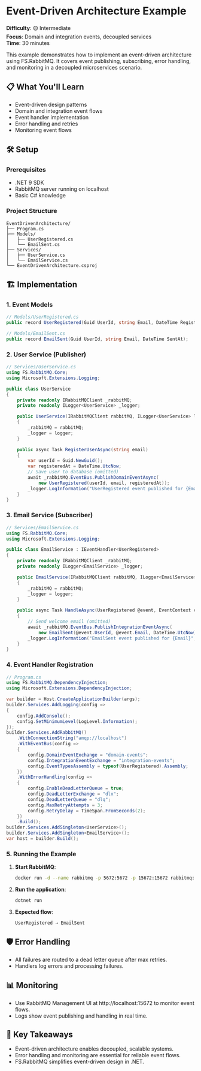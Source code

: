 # Event-Driven Architecture Example

**Difficulty**: 🟡 Intermediate  
**Focus**: Domain and integration events, decoupled services  
**Time**: 30 minutes

This example demonstrates how to implement an event-driven architecture using FS.RabbitMQ. It covers event publishing, subscribing, error handling, and monitoring in a decoupled microservices scenario.

## 📋 What You'll Learn
- Event-driven design patterns
- Domain and integration event flows
- Event handler implementation
- Error handling and retries
- Monitoring event flows

## 🛠️ Setup

### Prerequisites
- .NET 9 SDK
- RabbitMQ server running on localhost
- Basic C# knowledge

### Project Structure
```
EventDrivenArchitecture/
├── Program.cs
├── Models/
│   ├── UserRegistered.cs
│   └── EmailSent.cs
├── Services/
│   ├── UserService.cs
│   └── EmailService.cs
└── EventDrivenArchitecture.csproj
```

## 🏗️ Implementation

### 1. Event Models

```csharp
// Models/UserRegistered.cs
public record UserRegistered(Guid UserId, string Email, DateTime RegisteredAt);

// Models/EmailSent.cs
public record EmailSent(Guid UserId, string Email, DateTime SentAt);
```

### 2. User Service (Publisher)

```csharp
// Services/UserService.cs
using FS.RabbitMQ.Core;
using Microsoft.Extensions.Logging;

public class UserService
{
    private readonly IRabbitMQClient _rabbitMQ;
    private readonly ILogger<UserService> _logger;

    public UserService(IRabbitMQClient rabbitMQ, ILogger<UserService> logger)
    {
        _rabbitMQ = rabbitMQ;
        _logger = logger;
    }

    public async Task RegisterUserAsync(string email)
    {
        var userId = Guid.NewGuid();
        var registeredAt = DateTime.UtcNow;
        // Save user to database (omitted)
        await _rabbitMQ.EventBus.PublishDomainEventAsync(
            new UserRegistered(userId, email, registeredAt));
        _logger.LogInformation("UserRegistered event published for {Email}", email);
    }
}
```

### 3. Email Service (Subscriber)

```csharp
// Services/EmailService.cs
using FS.RabbitMQ.Core;
using Microsoft.Extensions.Logging;

public class EmailService : IEventHandler<UserRegistered>
{
    private readonly IRabbitMQClient _rabbitMQ;
    private readonly ILogger<EmailService> _logger;

    public EmailService(IRabbitMQClient rabbitMQ, ILogger<EmailService> logger)
    {
        _rabbitMQ = rabbitMQ;
        _logger = logger;
    }

    public async Task HandleAsync(UserRegistered @event, EventContext context)
    {
        // Send welcome email (omitted)
        await _rabbitMQ.EventBus.PublishIntegrationEventAsync(
            new EmailSent(@event.UserId, @event.Email, DateTime.UtcNow));
        _logger.LogInformation("EmailSent event published for {Email}", @event.Email);
    }
}
```

### 4. Event Handler Registration

```csharp
// Program.cs
using FS.RabbitMQ.DependencyInjection;
using Microsoft.Extensions.DependencyInjection;

var builder = Host.CreateApplicationBuilder(args);
builder.Services.AddLogging(config =>
{
    config.AddConsole();
    config.SetMinimumLevel(LogLevel.Information);
});
builder.Services.AddRabbitMQ()
    .WithConnectionString("amqp://localhost")
    .WithEventBus(config =>
    {
        config.DomainEventExchange = "domain-events";
        config.IntegrationEventExchange = "integration-events";
        config.EventTypesAssembly = typeof(UserRegistered).Assembly;
    })
    .WithErrorHandling(config =>
    {
        config.EnableDeadLetterQueue = true;
        config.DeadLetterExchange = "dlx";
        config.DeadLetterQueue = "dlq";
        config.MaxRetryAttempts = 3;
        config.RetryDelay = TimeSpan.FromSeconds(2);
    })
    .Build();
builder.Services.AddSingleton<UserService>();
builder.Services.AddSingleton<EmailService>();
var host = builder.Build();
```

### 5. Running the Example

1. **Start RabbitMQ**:
   ```bash
   docker run -d --name rabbitmq -p 5672:5672 -p 15672:15672 rabbitmq:3-management
   ```
2. **Run the application**:
   ```bash
   dotnet run
   ```
3. **Expected flow**:
   ```
   UserRegistered → EmailSent
   ```

## 🛡️ Error Handling
- All failures are routed to a dead letter queue after max retries.
- Handlers log errors and processing failures.

## 📊 Monitoring
- Use RabbitMQ Management UI at http://localhost:15672 to monitor event flows.
- Logs show event publishing and handling in real time.

## 🎯 Key Takeaways
- Event-driven architecture enables decoupled, scalable systems.
- Error handling and monitoring are essential for reliable event flows.
- FS.RabbitMQ simplifies event-driven design in .NET. 